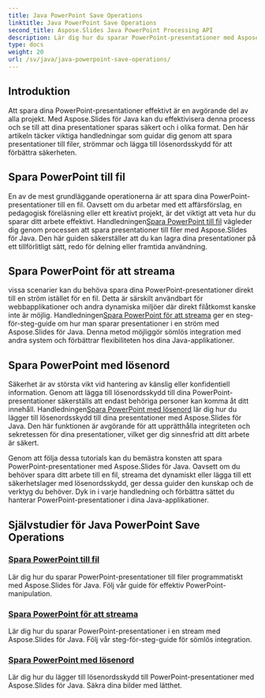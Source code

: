 ```yaml
---
title: Java PowerPoint Save Operations
linktitle: Java PowerPoint Save Operations
second_title: Aspose.Slides Java PowerPoint Processing API
description: Lär dig hur du sparar PowerPoint-presentationer med Aspose.Slides för Java. Handledningar om att spara till fil, streama och lägga till lösenordsskydd.
type: docs
weight: 20
url: /sv/java/java-powerpoint-save-operations/
---
```


## Introduktion

Att spara dina PowerPoint-presentationer effektivt är en avgörande del av alla projekt. Med Aspose.Slides för Java kan du effektivisera denna process och se till att dina presentationer sparas säkert och i olika format. Den här artikeln täcker viktiga handledningar som guidar dig genom att spara presentationer till filer, strömmar och lägga till lösenordsskydd för att förbättra säkerheten.

## Spara PowerPoint till fil

 En av de mest grundläggande operationerna är att spara dina PowerPoint-presentationer till en fil. Oavsett om du arbetar med ett affärsförslag, en pedagogisk föreläsning eller ett kreativt projekt, är det viktigt att veta hur du sparar ditt arbete effektivt. Handledningen[Spara PowerPoint till fil](./save-powerpoint-to-file/) vägleder dig genom processen att spara presentationer till filer med Aspose.Slides för Java. Den här guiden säkerställer att du kan lagra dina presentationer på ett tillförlitligt sätt, redo för delning eller framtida användning.

## Spara PowerPoint för att streama

 vissa scenarier kan du behöva spara dina PowerPoint-presentationer direkt till en ström istället för en fil. Detta är särskilt användbart för webbapplikationer och andra dynamiska miljöer där direkt filåtkomst kanske inte är möjlig. Handledningen[Spara PowerPoint för att streama](./save-powerpoint-to-stream/) ger en steg-för-steg-guide om hur man sparar presentationer i en ström med Aspose.Slides för Java. Denna metod möjliggör sömlös integration med andra system och förbättrar flexibiliteten hos dina Java-applikationer.

## Spara PowerPoint med lösenord

 Säkerhet är av största vikt vid hantering av känslig eller konfidentiell information. Genom att lägga till lösenordsskydd till dina PowerPoint-presentationer säkerställs att endast behöriga personer kan komma åt ditt innehåll. Handledningen[Spara PowerPoint med lösenord](./save-powerpoint-with-password/) lär dig hur du lägger till lösenordsskydd till dina presentationer med Aspose.Slides för Java. Den här funktionen är avgörande för att upprätthålla integriteten och sekretessen för dina presentationer, vilket ger dig sinnesfrid att ditt arbete är säkert.

Genom att följa dessa tutorials kan du bemästra konsten att spara PowerPoint-presentationer med Aspose.Slides för Java. Oavsett om du behöver spara ditt arbete till en fil, streama det dynamiskt eller lägga till ett säkerhetslager med lösenordsskydd, ger dessa guider den kunskap och de verktyg du behöver. Dyk in i varje handledning och förbättra sättet du hanterar PowerPoint-presentationer i dina Java-applikationer.
## Självstudier för Java PowerPoint Save Operations
### [Spara PowerPoint till fil](./save-powerpoint-to-file/)
Lär dig hur du sparar PowerPoint-presentationer till filer programmatiskt med Aspose.Slides för Java. Följ vår guide för effektiv PowerPoint-manipulation.
### [Spara PowerPoint för att streama](./save-powerpoint-to-stream/)
Lär dig hur du sparar PowerPoint-presentationer i en stream med Aspose.Slides för Java. Följ vår steg-för-steg-guide för sömlös integration.
### [Spara PowerPoint med lösenord](./save-powerpoint-with-password/)
Lär dig hur du lägger till lösenordsskydd till PowerPoint-presentationer med Aspose.Slides för Java. Säkra dina bilder med lätthet.